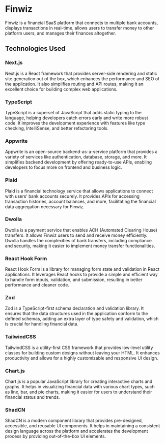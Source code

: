 # Finwiz

Finwiz is a financial SaaS platform that connects to multiple bank accounts, displays transactions in real-time, allows users to transfer money to other platform users, and manages their finances altogether.

## Technologies Used

### Next.js
Next.js is a React framework that provides server-side rendering and static site generation out of the box, which enhances the performance and SEO of the application. It also simplifies routing and API routes, making it an excellent choice for building complex web applications.

### TypeScript
TypeScript is a superset of JavaScript that adds static typing to the language, helping developers catch errors early and write more robust code. It improves the development experience with features like type checking, IntelliSense, and better refactoring tools.

### Appwrite
Appwrite is an open-source backend-as-a-service platform that provides a variety of services like authentication, database, storage, and more. It simplifies backend development by offering ready-to-use APIs, enabling developers to focus more on frontend and business logic.

### Plaid
Plaid is a financial technology service that allows applications to connect with users' bank accounts securely. It provides APIs for accessing transaction histories, account balances, and more, facilitating the financial data aggregation necessary for Finwiz.

### Dwolla
Dwolla is a payment service that enables ACH (Automated Clearing House) transfers. It allows Finwiz users to send and receive money efficiently. Dwolla handles the complexities of bank transfers, including compliance and security, making it easier to implement money transfer functionalities.

### React Hook Form
React Hook Form is a library for managing form state and validation in React applications. It leverages React hooks to provide a simple and efficient way to handle form inputs, validation, and submission, resulting in better performance and cleaner code.

### Zod
Zod is a TypeScript-first schema declaration and validation library. It ensures that the data structures used in the application conform to the defined schemas, adding an extra layer of type safety and validation, which is crucial for handling financial data.

### TailwindCSS
TailwindCSS is a utility-first CSS framework that provides low-level utility classes for building custom designs without leaving your HTML. It enhances productivity and allows for a highly customizable and responsive UI design.

### Chart.js
Chart.js is a popular JavaScript library for creating interactive charts and graphs. It helps in visualizing financial data with various chart types, such as line, bar, and pie charts, making it easier for users to understand their financial status and trends.

### ShadCN
ShadCN is a modern component library that provides pre-designed, accessible, and reusable UI components. It helps in maintaining a consistent design language across the platform and accelerates the development process by providing out-of-the-box UI elements.
